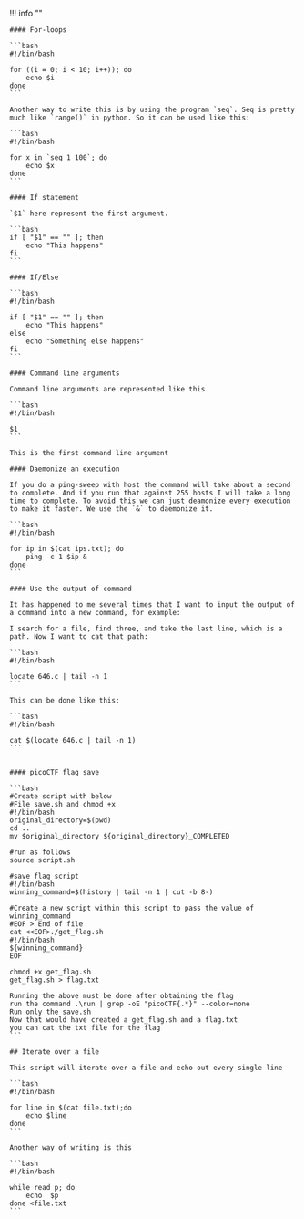 !!! info ""

    #### For-loops

    ```bash
    #!/bin/bash

    for ((i = 0; i < 10; i++)); do
        echo $i
    done
    ```

    Another way to write this is by using the program `seq`. Seq is pretty much like `range()` in python. So it can be used like this:

    ```bash
    #!/bin/bash

    for x in `seq 1 100`; do
        echo $x
    done
    ```

    #### If statement

    `$1` here represent the first argument.

    ```bash
    if [ "$1" == "" ]; then
        echo "This happens"
    fi
    ```

    #### If/Else

    ```bash
    #!/bin/bash

    if [ "$1" == "" ]; then
        echo "This happens"
    else
        echo "Something else happens"
    fi
    ```

    #### Command line arguments

    Command line arguments are represented like this

    ```bash
    #!/bin/bash

    $1
    ```

    This is the first command line argument

    #### Daemonize an execution

    If you do a ping-sweep with host the command will take about a second to complete. And if you run that against 255 hosts I will take a long time to complete. To avoid this we can just deamonize every execution to make it faster. We use the `&` to daemonize it.

    ```bash
    #!/bin/bash

    for ip in $(cat ips.txt); do
        ping -c 1 $ip &
    done
    ```

    #### Use the output of command

    It has happened to me several times that I want to input the output of a command into a new command, for example:

    I search for a file, find three, and take the last line, which is a path. Now I want to cat that path:

    ```bash
    #!/bin/bash

    locate 646.c | tail -n 1
    ```

    This can be done like this:

    ```bash
    #!/bin/bash

    cat $(locate 646.c | tail -n 1)
    ```


    #### picoCTF flag save

    ```bash
    #Create script with below
    #File save.sh and chmod +x
    #!/bin/bash
    original_directory=$(pwd)
    cd ..
    mv $original_directory ${original_directory}_COMPLETED

    #run as follows
    source script.sh

    #save flag script
    #!/bin/bash
    winning_command=$(history | tail -n 1 | cut -b 8-)

    #Create a new script within this script to pass the value of winning_command
    #EOF > End of file
    cat <<EOF>./get_flag.sh
    #!/bin/bash
    ${winning_command}
    EOF

    chmod +x get_flag.sh
    get_flag.sh > flag.txt

    Running the above must be done after obtaining the flag
    run the command .\run | grep -oE "picoCTF{.*}" --color=none
    Run only the save.sh
    Now that would have created a get_flag.sh and a flag.txt
    you can cat the txt file for the flag
    ```

    ## Iterate over a file

    This script will iterate over a file and echo out every single line

    ```bash
    #!/bin/bash

    for line in $(cat file.txt);do
        echo $line
    done
    ```

    Another way of writing is this

    ```bash
    #!/bin/bash

    while read p; do
        echo  $p
    done <file.txt
    ```
